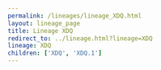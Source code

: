 ```yaml
---
permalink: /lineages/lineage_XDQ.html
layout: lineage_page
title: Lineage XDQ
redirect_to: ../lineage.html?lineage=XDQ
lineage: XDQ
children: ['XDQ', 'XDQ.1']
---
```

